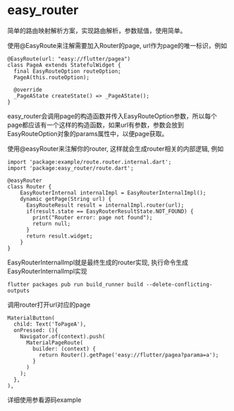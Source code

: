 # easy_router
简单的路由映射解析方案，实现路由解析，参数赋值，使用简单。

使用@EasyRoute来注解需要加入Router的page, url作为page的唯一标识，例如
```
@EasyRoute(url: "easy://flutter/pagea")
class PageA extends StatefulWidget {
  final EasyRouteOption routeOption;
  PageA(this.routeOption);

  @override
  _PageAState createState() => _PageAState();
}
```
easy_router会调用page的构造函数并传入EasyRouteOption参数，所以每个page都应该有一个这样的构造函数，如果url有参数，参数会放到EasyRouteOption对象的params属性中，以便page获取。

使用@easyRouter来注解你的router, 这样就会生成router相关的内部逻辑, 例如
```
import 'package:example/route.router.internal.dart';
import 'package:easy_router/route.dart';

@easyRouter
class Router {
    EasyRouterInternal internalImpl = EasyRouterInternalImpl();
    dynamic getPage(String url) {
      EasyRouteResult result = internalImpl.router(url);
      if(result.state == EasyRouterResultState.NOT_FOUND) {
        print("Router error: page not found");
        return null;
      }
      return result.widget;
    } 
}
```
EasyRouterInternalImpl就是最终生成的router实现, 执行命令生成EasyRouterInternalImpl实现
```
flutter packages pub run build_runner build --delete-conflicting-outputs
```
调用router打开url对应的page
```
MaterialButton(
  child: Text('ToPageA'),
  onPressed: (){
    Navigator.of(context).push(
      MaterialPageRoute(
        builder: (context) {
          return Router().getPage('easy://flutter/pagea?parama=a');
        }
      )
    );
  },
),
```

详细使用参看源码example